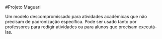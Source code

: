 #Projeto Maguari

Um modelo descompromissado para atividades acadêmicas que não precisam de padronização específica. Pode ser usado tanto por professores para redigir atividades ou para alunos que precisam executá-las.
